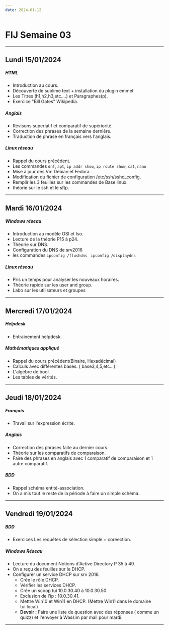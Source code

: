 ```yaml
---
date: 2024-01-12
---
```

# FIJ Semaine 03

---
## Lundi 15/01/2024
##### HTML
- Introduction au cours.
- Découverte de sublime text + installation du plugin emmet
- Les Titres (h1,h2,h3,etc....) et Paragraphes(p).
- Exercice "Bill Gates" Wikipedia. 
##### Anglais
- Révisons superlatif et comparatif de supériorité.
- Correction des phrases de la semaine dernière.
- Traduction de phrase en français vers l'anglais.
##### Linux réseau
- Rappel du cours précédent.
- Les commandes `dnf`, `apt`, `ip addr show`, `ip route show`, `cat`, `nano`
- Mise à jour des Vm Debian et Fedora.
- Modification du fichier de configuration /etc/ssh/sshd_config.
- Remplir les 3 feuilles sur les commandes de Base linux. 
- théorie sur le ssh et le sftp. 
---
## Mardi 16/01/2024
##### Windows réseau
- Introduction au modèle OSI et Iso.
- Lecture de la théorie P15 à p24.
- Théorie sur DNS.
- Configuration du DNS de srv2016
- les commandes `ipconfig /flushdns ` `ipconfig /displaydns`

##### Linux réseau
- Pris un temps pour analyser les nouveaux horaires.
- Théorie rapide sur les user and group.
- Labo sur les utilisateurs et groupes

---

## Mercredi 17/01/2024
##### Helpdesk
- Entrainement helpdesk. 
##### Mathématiques appliqué
- Rappel du cours précédent(Binaire, Hexadécimal)
- Calculs avec différentes bases. ( base3,4,5,etc...)
- L'algébre de bool.
- Les tables de vérités. 

---
## Jeudi 18/01/2024
##### Français
- Travail sur l'expression écrite.
##### Anglais
- Correction des phrases faite au dernier cours.
- Théorie sur les comparatifs de comparaison.
- Faire des phrases en anglais avec 1 comparatif de comparaison et 1 autre comparatif.
##### BDD
- Rappel schéma entité-association.
- On a mis tout le reste de la période à faire un simple schéma.

---
## Vendredi 19/01/2024
##### BDD
- Exercices Les requêtes de sélection simple + coreection.
##### Windows Réseau
- Lecture du document Notions d'Active Directory P 35 à 49.
- On a reçu des feuilles sur le DHCP.
- Configurer un service DHCP sur srv 2016.
	- Crée le rôle DHCP.
	- Vérifier les services DHCP.
	- Crée un scoop tui 10.0.30.40 à 10.0.30.50.
	- Exclusion de l'ip : 10.0.30.41.
	- Mettre Win10 et Win11 en DHCP. (Mettre Win11 dans le domaine tui.local)
	- **Devoir :** Faire une liste de question avec des réponses ( comme un quizz) et l'envoyer à Wassim par mail pour mardi.
---
